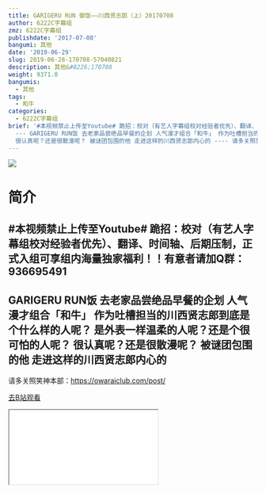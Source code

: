 ```yaml
---
title: GARIGERU RUN 御饭——川西贤志郎（上）20170708
author: 6222C字幕组
zmz: 6222C字幕组
publishdate: '2017-07-08'
bangumi: 其他
date: '2019-06-29'
slug: 2019-06-28-170708-57040821
description: 其他&#8226;170708
weight: 9371.0
bangumis:
  - 其他
tags:
  - 和牛
categories:
  - 6222C字幕组
brief: '#本视频禁止上传至Youtube# 跪招：校对（有艺人字幕组校对经验者优先）、翻译、时间轴、后期压制，正式入组可享组内海量独家福利！！有意者请加Q群：936695491
  --- GARIGERU RUN饭 去老家品尝绝品早餐的企划 人气漫才组合「和牛」 作为吐槽担当的川西贤志郎到底是个什么样的人呢？ 是外表一样温柔的人呢？还是个很可怕的人呢？
  很认真呢？还是很散漫呢？ 被谜团包围的他 走进这样的川西贤志郎内心的 ---- 请多关照笑神本部：https://owaraiclub.com/post/'
---
```

![](https://raw.githubusercontent.com/tcgriffith/owaraisite/master/static/tmpimg/3bae2398d8508bb64e1a95f1b6c695cf4378bb0d.jpg.480.jpg)
# 简介  
#本视频禁止上传至Youtube#
跪招：校对（有艺人字幕组校对经验者优先）、翻译、时间轴、后期压制，正式入组可享组内海量独家福利！！有意者请加Q群：936695491
---
GARIGERU RUN饭
去老家品尝绝品早餐的企划
人气漫才组合「和牛」
作为吐槽担当的川西贤志郎到底是个什么样的人呢？
是外表一样温柔的人呢？还是个很可怕的人呢？
很认真呢？还是很散漫呢？
被谜团包围的他
走进这样的川西贤志郎内心的
----
请多关照笑神本部：https://owaraiclub.com/post/  

[去B站观看](https://www.bilibili.com/video/av57040821/)
<div class ="resp-container"><iframe class="testiframe" src="//player.bilibili.com/player.html?aid=57040821"", scrolling="no", allowfullscreen="true" > </iframe></div> 

